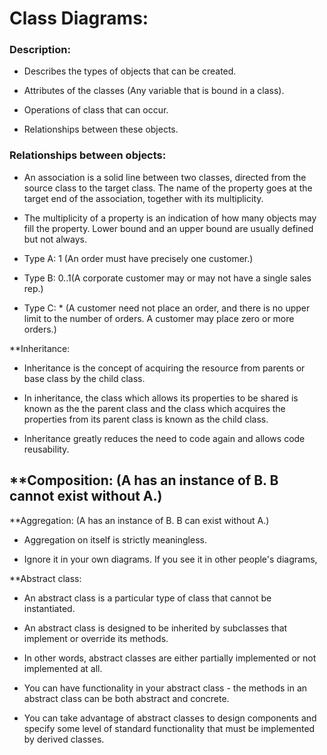 # Class Diagrams:


### Description: 

- Describes the types of objects that can be created. 

- Attributes of the classes (Any variable that is bound in a class). 

- Operations of class that can occur. 

- Relationships between these objects. 


### Relationships between objects:

- An association is a solid line between two classes, directed from the source class to the target class. The name of the property goes at the target end of the association, together with its multiplicity. 

- The multiplicity of a property is an indication of how many objects may fill the property. Lower bound and an upper bound are usually defined but not always. 

- Type A: 1 (An order must have precisely one customer.)

- Type B: 0..1(A corporate customer may or may not have a single sales rep.)

- Type C: * (A customer need not place an order, and there is no upper limit to the number of orders. A customer may place zero or more orders.)

**Inheritance:

- Inheritance is the concept of acquiring the resource from parents or base class by the child class. 

- In inheritance, the class which allows its properties to be shared is known as the the parent class and the class which acquires the properties from its parent class is known as the child class.

- Inheritance greatly reduces the need to code again and allows code reusability. 

**Composition: (A has an instance of B. B cannot exist without A.)
- 

**Aggregation: (A has an instance of B. B can exist without A.)
 
- Aggregation on itself is strictly meaningless.

- Ignore it in your own diagrams. If you see it in other people's diagrams,

**Abstract class:

- An abstract class is a particular type of class that cannot be instantiated.

- An abstract class is designed to be inherited by subclasses that implement or override its methods. 

- In other words, abstract classes are either partially implemented or not implemented at all. 

- You can have functionality in your abstract class - the methods in an abstract class can be both abstract and concrete. 

- You can take advantage of abstract classes to design components and specify some level of standard functionality that must be implemented by derived classes.






















